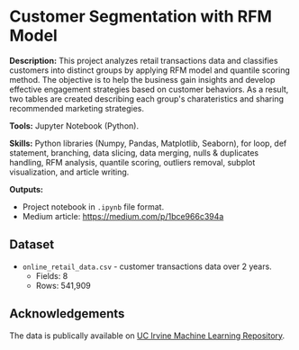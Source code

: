 # Customer Segmentation with RFM Model

**Description:** This project analyzes retail transactions data and classifies customers into distinct groups by applying RFM model and quantile scoring method. The objective is to help the business gain insights and develop effective engagement strategies based on customer behaviors. As a result, two tables are created describing each group's charateristics and sharing recommended marketing strategies.

**Tools:** Jupyter Notebook (Python).

**Skills:** Python libraries (Numpy, Pandas, Matplotlib, Seaborn), for loop, def statement, branching, data slicing, data merging, nulls & duplicates handling, RFM analysis, quantile scoring, outliers removal, subplot visualization, and article writing.

**Outputs:**  
- Project notebook in `.ipynb` file format.
- Medium article: https://medium.com/p/1bce966c394a

## Dataset
- `online_retail_data.csv` - customer transactions data over 2 years.
  - Fields: 8
  - Rows: 541,909

## Acknowledgements
The data is publically available on [UC Irvine Machine Learning Repository](https://archive.ics.uci.edu/).
